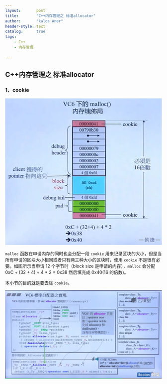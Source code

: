 ```yaml
---
layout:       post
title:        "C++内存管理之 标准allocator"
author:       "kalos Aner"
header-style: text
catalog:      true
tags:
    - C++
    - 内存管理

---
```


## C++内存管理之 标准allocator

### 1、cookie

![Snipaste_2024-11-15_21-16-09](/img/in-post/Snipaste_2024-11-15_21-16-09.png)

`malloc` 函数在申请内存的同时也会分配一段 `cookie` 用来记录区块的大小，但是当所有申请的区块大小相同或者只有两三种大小的区块时，使用 `cookie` 不是很有必要。如图所示当申请 12 个字节时（block size 是申请的内存），`malloc` 会分配 0xC + (32 + 4) + 4 * 2 = 0x38 然后填充成 0x40(16 的倍数)。

本小节的目的就是要去除 `cookie`。

![Snipaste_2024-11-15_21-31-22](\img\in-post\Snipaste_2024-11-15_21-31-22.png)

